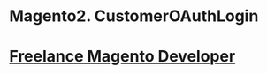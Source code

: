 # Magento2. CustomerOAuthLogin
# [Freelance Magento Developer](https://www.phpfreelanceprogrammer.com/magento-programmer.html)
